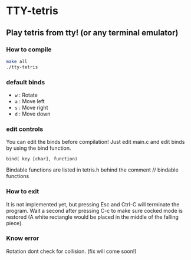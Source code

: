 # TTY-tetris

## Play tetris from tty! (or any terminal emulator)

### How to compile

``` sh
make all
./tty-tetris
```

### default binds

- `w` : Rotate
- `a` : Move left
- `s` : Move right
- `d` : Move down

### edit controls

You can edit the binds before compilation! Just edit main.c and
edit binds by using the bind function.

`bind( key [char], function)`

Bindable functions are listed in tetris.h behind the comment // bindable functions

### How to exit

It is not implemented yet, but pressing Esc and Ctrl-C will terminate the program.
Wait a second after pressing C-c to make sure cocked mode is restored (A white rectangle
would be placed in the middle of the falling piece).

### Know error

Rotation dont check for collision. (fix will come soon!)
